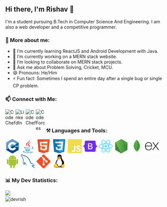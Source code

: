 ## Hi there, I'm Rishav 👋

I'm a student pursuing B.Tech in Computer Science And Engineering. I am also a web developer and a competitive programmer.

### 📃 More about me:
- 🌱 I’m currently learning ReactJS and Android Development with Java.
- 🔭 I’m currently working on a MERN stack website.
- 👯 I’m looking to collaborate on MERN stack projects.
- 💬 Ask me about Problem Solving, Cricket, MCU.
- 😄 Pronouns: He/Him
- ⚡ Fun fact: Sometimes I spend an entire day after a single bug or single CP problem.

### 📫 Connect with Me:
[<img align="left" alt="CodeChef" width="32px" src="https://cdn.jsdelivr.net/npm/simple-icons@v3/icons/gmail.svg" />][gmail]
[<img align="left" alt="LinkedIn" width="32px" style="fill:#636363;" src="https://cdn.jsdelivr.net/npm/simple-icons@v3/icons/linkedin.svg" />][linkedin]
[<img align="left" alt="CodeChef" width="32px" src="https://cdn.jsdelivr.net/npm/simple-icons@v3/icons/codechef.svg" />][codechef]
[<img align="left" alt="CodeForces" width="32px" src="https://cdn.jsdelivr.net/npm/simple-icons@v3/icons/codeforces.svg" />][codeforces]
<br/>
<br/>

### ⚒️ Languages and Tools:
[<img src="https://raw.githubusercontent.com/devicons/devicon/master/icons/cplusplus/cplusplus-original.svg" alt="HTML" width="45px"/>][cpp]
[<img src="https://raw.githubusercontent.com/devicons/devicon/master/icons/java/java-original.svg" alt="HTML" width="45px"/>][java]
[<img src="https://raw.githubusercontent.com/devicons/devicon/master/icons/html5/html5-original.svg" alt="HTML" width="45px"/>][html5]
[<img src="https://raw.githubusercontent.com/devicons/devicon/master/icons/css3/css3-original.svg" alt="HTML" width="45px"/>][css3]
[<img src="https://raw.githubusercontent.com/devicons/devicon/master/icons/javascript/javascript-plain.svg" alt="HTML" width="45px"/>][js]
[<img src="https://raw.githubusercontent.com/devicons/devicon/master/icons/bootstrap/bootstrap-plain.svg" alt="Bootstrap" width="45px"/>][bootstrap]
[<img src="https://raw.githubusercontent.com/devicons/devicon/master/icons/react/react-original.svg" alt="HTML" width="45px"/>][react]
[<img src="https://raw.githubusercontent.com/devicons/devicon/master/icons/nodejs/nodejs-original.svg" alt="HTML" width="45px"/>][node]
[<img src="https://raw.githubusercontent.com/devicons/devicon/master/icons/mongodb/mongodb-original.svg" alt="HTML" width="45px"/>][mongo]
[<img src="https://raw.githubusercontent.com/devicons/devicon/master/icons/express/express-original.svg" alt="HTML" width="45px"/>][express]
[<img src="https://raw.githubusercontent.com/devicons/devicon/master/icons/android/android-original.svg" alt="HTML" width="45px"/>][android]
[<img src="https://raw.githubusercontent.com/devicons/devicon/master/icons/mysql/mysql-original.svg" alt="HTML" width="45px"/>][mysql]
[<img src="https://raw.githubusercontent.com/devicons/devicon/master/icons/git/git-original.svg" alt="HTML" width="45px"/>][git]
[<img src="https://raw.githubusercontent.com/devicons/devicon/master/icons/linux/linux-original.svg" alt="HTML" width="45px"/>][linux]

### 📊 My Dev Statistics:
<img height="180em" src="https://github-readme-stats.vercel.app/api?username=DevRish&show_icons=true&hide_border=true" />

<br />
<!-- Profile Views Counter -->
<img src="https://komarev.com/ghpvc/?username=devrish&label=Profile%20views&color=1c8504&style=flat" alt="devrish" />

<br />
<br />

[gmail]: mailto:rishavchatterjee1546@gmail.com
[linkedin]: https://www.linkedin.com/in/rishav-chattopadhyay-833850204/
[codechef]: https://www.codechef.com/users/rishav_2020
[codeforces]: https://codeforces.com/profile/RishavChattopadhya
[cpp]: https://en.cppreference.com/w/cpp/language
[java]: https://docs.oracle.com/en/java/
[html5]: https://developer.mozilla.org/en-US/docs/Web/HTML
[css3]: https://developer.mozilla.org/en-US/docs/Web/CSS
[js]: https://developer.mozilla.org/en-US/docs/Web/JavaScript
[bootstrap]: https://www.getbootstrap.com
[react]: https://reactjs.org/docs/getting-started.html
[node]: https://nodejs.org/en/about/
[mongo]: https://docs.mongodb.com/
[express]: https://expressjs.com/
[android]: https://www.android.com/intl/en_in/what-is-android/
[mysql]: https://www.mysql.com/
[git]: https://git-scm.com/
[linux]: https://en.wikipedia.org/wiki/Linux

<!--
**DevRish/DevRish** is a ✨ _special_ ✨ repository because its `README.md` (this file) appears on your GitHub profile.

Here are some ideas to get you started:

- 🔭 I’m currently working on ...
- 🌱 I’m currently learning ...
- 👯 I’m looking to collaborate on ...
- 🤔 I’m looking for help with ...
- 💬 Ask me about ...
- 📫 How to reach me: ...
- 😄 Pronouns: ...
- ⚡ Fun fact: ...
-->
